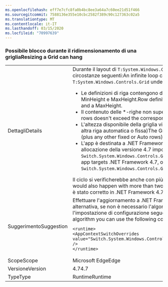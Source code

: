 ```yaml
---
ms.openlocfilehash: eff7e7cfc8fa0b4bc8ee3a64a7c60ee21d51f466
ms.sourcegitcommit: 7588136e355e10cbc2582f389c90c127363c02a5
ms.translationtype: MT
ms.contentlocale: it-IT
ms.lasthandoff: 03/15/2020
ms.locfileid: "70997639"
---
```

### <a name="resizing-a-grid-can-hang"></a><span data-ttu-id="c7557-101">Possibile blocco durante il ridimensionamento di una griglia</span><span class="sxs-lookup"><span data-stu-id="c7557-101">Resizing a Grid can hang</span></span>

|   |   |
|---|---|
|<span data-ttu-id="c7557-102">Dettagli</span><span class="sxs-lookup"><span data-stu-id="c7557-102">Details</span></span>|<span data-ttu-id="c7557-103">Durante il layout di <code>T:System.Windows.Controls.Grid</code> può verificarsi un ciclo infinito nelle circostanze seguenti:</span><span class="sxs-lookup"><span data-stu-id="c7557-103">An infinite loop can occur during layout of a <code>T:System.Windows.Controls.Grid</code> under the following circumstances:</span></span><ul><li><span data-ttu-id="c7557-104">Le definizioni di riga contengono due \*-righe che dichiarano entrambe un valore MinHeight e MaxHeight.</span><span class="sxs-lookup"><span data-stu-id="c7557-104">Row definitions contain two \*-rows, both declaring a MinHeight and a MaxHeight.</span></span></li><li><span data-ttu-id="c7557-105">Il contenuto delle \*-righe non supera il valore MaxHeight corrispondente</span><span class="sxs-lookup"><span data-stu-id="c7557-105">Content of the \*-rows doesn't exceed the corresponding MaxHeight</span></span></li><li><span data-ttu-id="c7557-106">L'altezza disponibile della griglia viene superata dal primo valore MinHeight (più qualsiasi altra riga automatica o fissa)</span><span class="sxs-lookup"><span data-stu-id="c7557-106">The Grid's available height is exceeded by the first MinHeight (plus any other fixed or Auto rows)</span></span></li><li><span data-ttu-id="c7557-107">L'app è destinata a .NET Framework 4.7 o acconsente esplicitamente all'algoritmo di allocazione della versione 4.7 impostando <code>Switch.System.Windows.Controls.Grid.StarDefinitionsCanExceedAvailableSpace=false</code></span><span class="sxs-lookup"><span data-stu-id="c7557-107">The app targets .NET Framework 4.7, or opts in to the 4.7 allocation algorithm by setting <code>Switch.System.Windows.Controls.Grid.StarDefinitionsCanExceedAvailableSpace=false</code></span></span></li></ul><span data-ttu-id="c7557-108">Il ciclo si verificherebbe anche con più di due righe o nel caso analogo per le colonne.</span><span class="sxs-lookup"><span data-stu-id="c7557-108">The loop would also happen with more than two rows, or in the analogous case for columns.</span></span> <span data-ttu-id="c7557-109">Il problema è stato corretto in .NET Framework 4.7.1.</span><span class="sxs-lookup"><span data-stu-id="c7557-109">The issue is fixed in .NET Framework 4.7.1.</span></span>|
|<span data-ttu-id="c7557-110">Suggerimento</span><span class="sxs-lookup"><span data-stu-id="c7557-110">Suggestion</span></span>|<span data-ttu-id="c7557-111">Effettuare l'aggiornamento a .NET Framework 4.7.1.</span><span class="sxs-lookup"><span data-stu-id="c7557-111">Upgrade to .NET Framework 4.7.1.</span></span>  <span data-ttu-id="c7557-112">In alternativa, se non è necessario l'algoritmo di allocazione della versione 4.7 è possibile usare l'impostazione di configurazione seguente:</span><span class="sxs-lookup"><span data-stu-id="c7557-112">Alternatively, if you don't need the 4.7 allocation algorithm you can use the following configuration setting:</span></span><pre><code class="lang-xml">&lt;runtime&gt;&#13;&#10;&lt;AppContextSwitchOverrides value=&quot;Switch.System.Windows.Controls.Grid.StarDefinitionsCanExceedAvailableSpace=true&quot; /&gt;&#13;&#10;&lt;/runtime&gt;&#13;&#10;</code></pre>|
|<span data-ttu-id="c7557-113">Scope</span><span class="sxs-lookup"><span data-stu-id="c7557-113">Scope</span></span>|<span data-ttu-id="c7557-114">Microsoft Edge</span><span class="sxs-lookup"><span data-stu-id="c7557-114">Edge</span></span>|
|<span data-ttu-id="c7557-115">Versione</span><span class="sxs-lookup"><span data-stu-id="c7557-115">Version</span></span>|<span data-ttu-id="c7557-116">4.7</span><span class="sxs-lookup"><span data-stu-id="c7557-116">4.7</span></span>|
|<span data-ttu-id="c7557-117">Type</span><span class="sxs-lookup"><span data-stu-id="c7557-117">Type</span></span>|<span data-ttu-id="c7557-118">Runtime</span><span class="sxs-lookup"><span data-stu-id="c7557-118">Runtime</span></span>|
